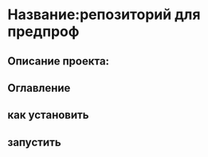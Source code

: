 # Название:репозиторий для предпроф
## Описание проекта:
## Оглавление
## как установить
## запустить 

